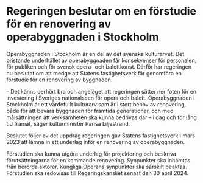 # Regeringen beslutar om en förstudie för en renovering av operabyggnaden i Stockholm

Operabyggnaden i Stockholm är en del av det svenska kulturarvet. Det bristande underhållet av operabyggnaden får konsekvenser för personalen, för publiken och för svensk opera\- och balettkonst. Därför har regeringen nu beslutat om att medge att Statens fastighetsverk får genomföra en förstudie för en renovering av byggnaden.

– Det känns oerhört bra och angeläget att regeringen sätter ner foten för en investering i Sveriges nationalscen för opera och balett. Operabyggnaden i Stockholm är ett värdefullt kulturarv som är i stort behov av renovering, både för att bevara byggnaden för framtida generationer, och med målsättningen att verksamheten ska kunna bedrivas där – i dag och för lång tid framåt, säger kulturminister Parisa Liljestrand.

Beslutet följer av det uppdrag regeringen gav Statens fastighetsverk i mars 2023 att lämna in ett underlag inför en renovering av operabyggnaden.

Förstudien ska kunna utgöra underlag för projektering och beskriva förutsättningarna för en kommande renovering. Synpunkter ska inhämtas från berörda aktörer. Kungliga Operans synpunkter ska särskilt beaktas. Förstudien ska redovisas till Regeringskansliet senast den 30 april 2024\.
